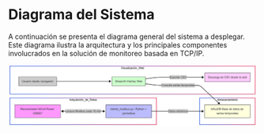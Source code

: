 # Diagrama del Sistema

A continuación se presenta el diagrama general del sistema a desplegar. Este diagrama ilustra la arquitectura y los principales componentes involucrados en la solución de monitoreo basada en TCP/IP.

![Diagrama del sistema](diagrama_implementacion_actualizado.png)